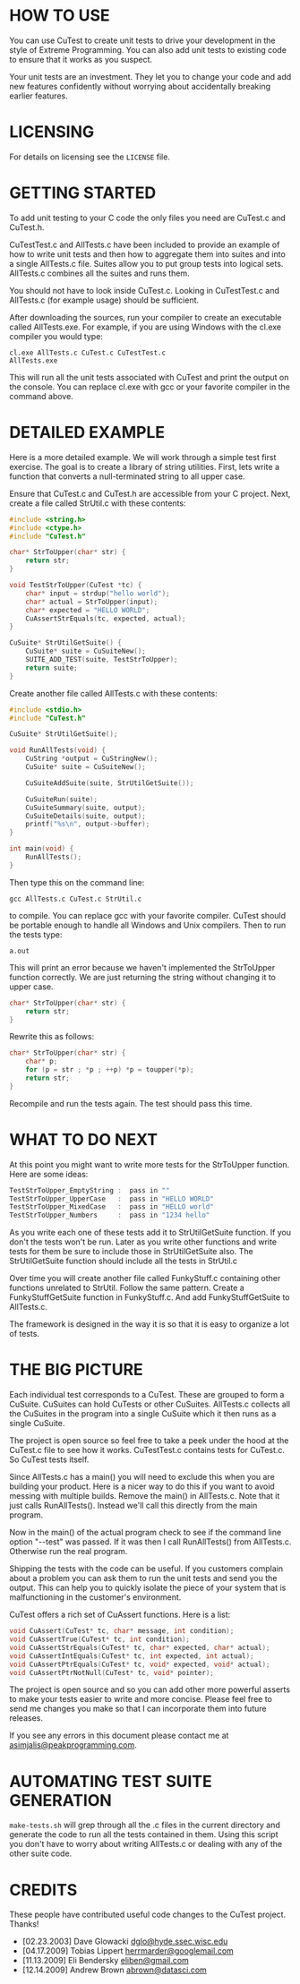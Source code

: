 # HOW TO USE

You can use CuTest to create unit tests to drive your development
in the style of Extreme Programming. You can also add unit tests to
existing code to ensure that it works as you suspect.

Your unit tests are an investment. They let you to change your
code and add new features confidently without worrying about
accidentally breaking earlier features.


# LICENSING

For details on licensing see the `LICENSE` file.


# GETTING STARTED

To add unit testing to your C code the only files you need are
CuTest.c and CuTest.h.

CuTestTest.c and AllTests.c have been included to provide an
example of how to write unit tests and then how to aggregate them
into suites and into a single AllTests.c file. Suites allow you
to put group tests into logical sets. AllTests.c combines all the
suites and runs them.

You should not have to look inside CuTest.c. Looking in
CuTestTest.c and AllTests.c (for example usage) should be
sufficient.

After downloading the sources, run your compiler to create an
executable called AllTests.exe. For example, if you are using
Windows with the cl.exe compiler you would type:

    cl.exe AllTests.c CuTest.c CuTestTest.c
    AllTests.exe

This will run all the unit tests associated with CuTest and print
the output on the console. You can replace cl.exe with gcc or
your favorite compiler in the command above.


# DETAILED EXAMPLE

Here is a more detailed example. We will work through a simple
test first exercise. The goal is to create a library of string
utilities. First, lets write a function that converts a
null-terminated string to all upper case.

Ensure that CuTest.c and CuTest.h are accessible from your C
project. Next, create a file called StrUtil.c with these
contents:
```c
#include <string.h>
#include <ctype.h>
#include "CuTest.h"

char* StrToUpper(char* str) {
    return str;
}

void TestStrToUpper(CuTest *tc) {
    char* input = strdup("hello world");
    char* actual = StrToUpper(input);
    char* expected = "HELLO WORLD";
    CuAssertStrEquals(tc, expected, actual);
}

CuSuite* StrUtilGetSuite() {
    CuSuite* suite = CuSuiteNew();
    SUITE_ADD_TEST(suite, TestStrToUpper);
    return suite;
}
```
Create another file called AllTests.c with these contents:
```c
#include <stdio.h>
#include "CuTest.h"

CuSuite* StrUtilGetSuite();

void RunAllTests(void) {
    CuString *output = CuStringNew();
    CuSuite* suite = CuSuiteNew();

    CuSuiteAddSuite(suite, StrUtilGetSuite());

    CuSuiteRun(suite);
    CuSuiteSummary(suite, output);
    CuSuiteDetails(suite, output);
    printf("%s\n", output->buffer);
}

int main(void) {
    RunAllTests();
}
```
Then type this on the command line:

    gcc AllTests.c CuTest.c StrUtil.c

to compile. You can replace gcc with your favorite compiler.
CuTest should be portable enough to handle all Windows and Unix
compilers. Then to run the tests type:

    a.out

This will print an error because we haven't implemented the
StrToUpper function correctly. We are just returning the string
without changing it to upper case.
```c
char* StrToUpper(char* str) {
    return str;
}
```

Rewrite this as follows:
```c
char* StrToUpper(char* str) {
    char* p;
    for (p = str ; *p ; ++p) *p = toupper(*p);
    return str;
}
```
Recompile and run the tests again. The test should pass this
time.


# WHAT TO DO NEXT

At this point you might want to write more tests for the
StrToUpper function. Here are some ideas:

```c
TestStrToUpper_EmptyString :  pass in ""
TestStrToUpper_UpperCase   :  pass in "HELLO WORLD"
TestStrToUpper_MixedCase   :  pass in "HELLO world"
TestStrToUpper_Numbers     :  pass in "1234 hello"
```

As you write each one of these tests add it to StrUtilGetSuite
function. If you don't the tests won't be run. Later as you write
other functions and write tests for them be sure to include those
in StrUtilGetSuite also. The StrUtilGetSuite function should
include all the tests in StrUtil.c

Over time you will create another file called FunkyStuff.c
containing other functions unrelated to StrUtil. Follow the same
pattern. Create a FunkyStuffGetSuite function in FunkyStuff.c.
And add FunkyStuffGetSuite to AllTests.c.

The framework is designed in the way it is so that it is easy to
organize a lot of tests.

# THE BIG PICTURE

Each individual test corresponds to a CuTest. These are grouped
to form a CuSuite. CuSuites can hold CuTests or other CuSuites.
AllTests.c collects all the CuSuites in the program into a single
CuSuite which it then runs as a single CuSuite.

The project is open source so feel free to take a peek under the
hood at the CuTest.c file to see how it works. CuTestTest.c
contains tests for CuTest.c. So CuTest tests itself.

Since AllTests.c has a main() you will need to exclude this when
you are building your product. Here is a nicer way to do this if
you want to avoid messing with multiple builds. Remove the main()
in AllTests.c. Note that it just calls RunAllTests(). Instead
we'll call this directly from the main program.

Now in the main() of the actual program check to see if the
command line option "--test" was passed. If it was then I call
RunAllTests() from AllTests.c. Otherwise run the real program.

Shipping the tests with the code can be useful. If you customers
complain about a problem you can ask them to run the unit tests
and send you the output. This can help you to quickly isolate the
piece of your system that is malfunctioning in the customer's
environment.

CuTest offers a rich set of CuAssert functions. Here is a list:
```c
void CuAssert(CuTest* tc, char* message, int condition);
void CuAssertTrue(CuTest* tc, int condition);
void CuAssertStrEquals(CuTest* tc, char* expected, char* actual);
void CuAssertIntEquals(CuTest* tc, int expected, int actual);
void CuAssertPtrEquals(CuTest* tc, void* expected, void* actual);
void CuAssertPtrNotNull(CuTest* tc, void* pointer);
```
The project is open source and so you can add other more powerful
asserts to make your tests easier to write and more concise.
Please feel free to send me changes you make so that I can
incorporate them into future releases.

If you see any errors in this document please contact me at
asimjalis@peakprogramming.com.


# AUTOMATING TEST SUITE GENERATION

`make-tests.sh` will grep through all the .c files in the current
directory and generate the code to run all the tests contained in
them. Using this script you don't have to worry about writing
AllTests.c or dealing with any of the other suite code.


# CREDITS

These people have contributed useful code changes to the CuTest project.
Thanks!

- [02.23.2003] Dave Glowacki <dglo@hyde.ssec.wisc.edu>
- [04.17.2009] Tobias Lippert <herrmarder@googlemail.com>
- [11.13.2009] Eli Bendersky <eliben@gmail.com>
- [12.14.2009] Andrew Brown <abrown@datasci.com>
